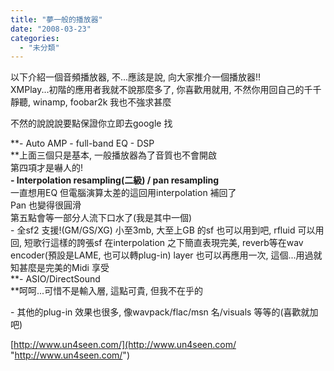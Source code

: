 ```yaml
---
title: "夢一般的播放器"
date: "2008-03-23"
categories: 
  - "未分類"
---
```


以下介紹一個音頻播放器, 不...應該是說, 向大家推介一個播放器!!  
XMPlay...初階的應用者我就不說那麼多了, 你喜歡用就用, 不然你用回自己的千千靜聽, winamp, foobar2k 我也不強求甚麼

不然的說說說要點保證你立即去google 找

**\- Auto AMP - full-band EQ - DSP  
**上面三個只是基本, 一般播放器為了音質也不會開啟  
第四項才是嚇人的!  
**\- Interpolation resampling(二級) / pan resampling**  
一直想用EQ 但電腦演算太差的這回用interpolation 補回了  
Pan 也變得很圓滑  
第五點會等一部分人流下口水了(我是其中一個)  
\- 全sf2 支援!(GM/GS/XG) 小至3mb, 大至上GB 的sf 也可以用到吧, rfluid 可以用回, 短歌行這樣的誇張sf 在interpolation 之下簡直表現完美, reverb等在wav encoder(預設是LAME, 也可以轉plug-in) layer 也可以再應用一次, 這個...用過就知甚麼是完美的Midi 享受  
**\- ASIO/DirectSound  
**呵呵...可惜不是輸入層, 這點可貴, 但我不在乎的  
  
\- 其他的plug-in 效果也很多, 像wavpack/flac/msn 名/visuals 等等的(喜歡就加吧)

[http://www.un4seen.com/](http://www.un4seen.com/ "http://www.un4seen.com/")
